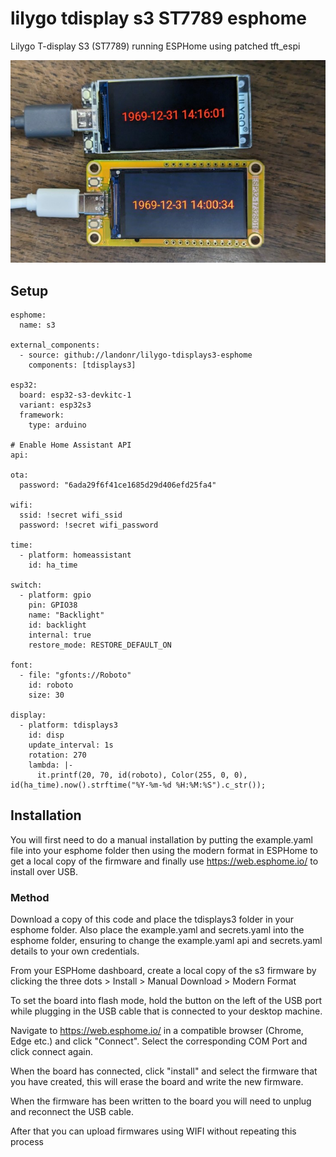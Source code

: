 # lilygo tdisplay s3 ST7789 esphome
Lilygo T-display S3 (ST7789) running ESPHome using patched tft_espi

![](https://github.com/clowrey/tft_espi-esphome/blob/main/esp32-1732s019.jpg?raw=true)

## Setup
```
esphome:
  name: s3

external_components:
  - source: github://landonr/lilygo-tdisplays3-esphome
    components: [tdisplays3]

esp32:
  board: esp32-s3-devkitc-1
  variant: esp32s3
  framework:
    type: arduino

# Enable Home Assistant API
api:

ota:
  password: "6ada29f6f41ce1685d29d406efd25fa4"

wifi:
  ssid: !secret wifi_ssid
  password: !secret wifi_password

time:
  - platform: homeassistant
    id: ha_time

switch:
  - platform: gpio
    pin: GPIO38
    name: "Backlight"
    id: backlight
    internal: true
    restore_mode: RESTORE_DEFAULT_ON

font:
  - file: "gfonts://Roboto"
    id: roboto
    size: 30

display:
  - platform: tdisplays3
    id: disp
    update_interval: 1s
    rotation: 270
    lambda: |-
      it.printf(20, 70, id(roboto), Color(255, 0, 0), id(ha_time).now().strftime("%Y-%m-%d %H:%M:%S").c_str());
```

## Installation
You will first need to do a manual installation by putting the example.yaml file into your esphome folder then using the modern format in ESPHome to get a local copy of the firmware and finally use https://web.esphome.io/ to install over USB.

### Method
Download a copy of this code and place the tdisplays3 folder in your esphome folder. Also place the example.yaml and secrets.yaml into the esphome folder, ensuring to change the example.yaml api and secrets.yaml details to your own credentials.

From your ESPHome dashboard, create a local copy of the s3 firmware by clicking the three dots > Install > Manual Download > Modern Format

To set the board into flash mode, hold the button on the left of the USB port while plugging in the USB cable that is connected to your desktop machine.

Navigate to https://web.esphome.io/ in a compatible browser (Chrome, Edge etc.) and click "Connect". Select the corresponding COM Port and click connect again. 

When the board has connected, click "install" and select the firmware that you have created, this will erase the board and write the new firmware.

When the firmware has been written to the board you will need to unplug and reconnect the USB cable.

After that you can upload firmwares using WIFI without repeating this process

